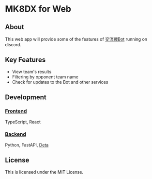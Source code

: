 # MK8DX for Web

## About

This web app will provide some of the features of [交流戦Bot](https://discord.com/oauth2/authorize?client_id=1038322985146273853&permissions=854027660408&scope=bot%20applications.commands) running on discord.

## Key Features

- View team's results
- Filtering by opponent team name
- Check for updates to the Bot and other services

## Development

### [Frontend](https://github.com/Yumax-panda/stats-frontend.ts)

TypeScript, React

### [Backend](https://github.com/Yumax-panda/stats-backend)

Python, FastAPI, [Deta](https://deta.space/)

## License

This is licensed under the MIT License.

